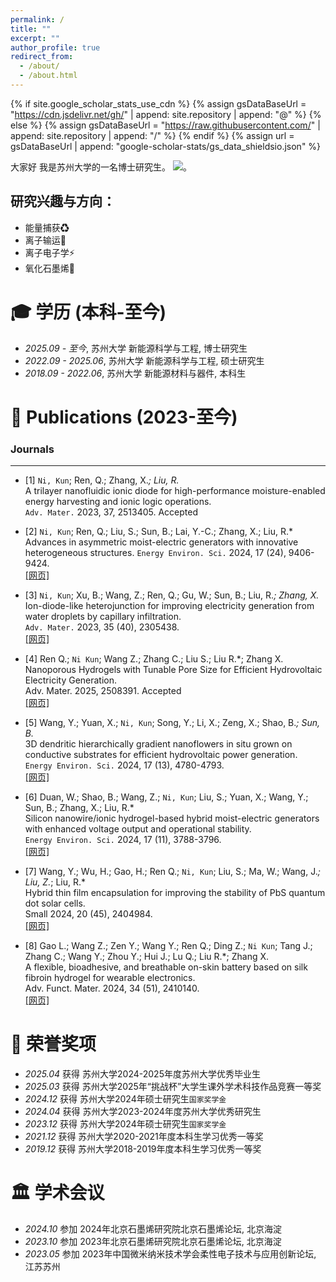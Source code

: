 ```yaml
---
permalink: /
title: ""
excerpt: ""
author_profile: true
redirect_from: 
  - /about/
  - /about.html
---
```


{% if site.google_scholar_stats_use_cdn %}
{% assign gsDataBaseUrl = "https://cdn.jsdelivr.net/gh/" | append: site.repository | append: "@" %}
{% else %}
{% assign gsDataBaseUrl = "https://raw.githubusercontent.com/" | append: site.repository | append: "/" %}
{% endif %}
{% assign url = gsDataBaseUrl | append: "google-scholar-stats/gs_data_shieldsio.json" %}

<span class='anchor' id='about-me'></span>

大家好 我是苏州大学的一名博士研究生。
 <a href='https://scholar.google.com/citations?user=15QpPTYAAAAJ&hl'><img src="https://img.shields.io/endpoint?url={{ url | url_encode }}&logo=Google%20Scholar&labelColor=f6f6f6&color=9cf&style=flat&label=引用"></a>。

研究兴趣与方向：
- 
- 能量捕获♻
- 离子输运💨
- 离子电子学⚡
- 氧化石墨烯💫

  


<span class='anchor' id='-xl'></span>

# 🎓 学历 (本科-至今)
- *2025.09 - 至今*,  苏州大学 新能源科学与工程, 博士研究生 
- *2022.09 - 2025.06*,  苏州大学 新能源科学与工程, 硕士研究生 
- *2018.09 - 2022.06*,  苏州大学 新能源材料与器件, 本科生
 
<span class='anchor' id='-lwzl'></span>

# 📝 Publications (2023-至今)

### Journals
---

-	[1] `Ni, Kun`; Ren, Q.; Zhang, X.*; Liu, R.*  
A trilayer nanofluidic ionic diode for high-performance moisture-enabled energy harvesting and ionic logic operations.  
`Adv. Mater.` 2023, 37, 2513405. Accepted    

-	[2] `Ni, Kun`; Ren, Q.; Liu, S.; Sun, B.; Lai, Y.-C.; Zhang, X.; Liu, R.*  
Advances in asymmetric moist-electric generators with innovative heterogeneous structures.
`Energy Environ. Sci.` 2024, 17 (24), 9406-9424.  
[[网页]](https://doi.org/10.1039/D4EE02252A) 

-	[3] `Ni, Kun`; Xu, B.; Wang, Z.; Ren, Q.; Gu, W.; Sun, B.; Liu, R.*; Zhang, X.*  
Ion-diode-like heterojunction for improving electricity generation from water droplets by capillary infiltration.  
`Adv. Mater.` 2023, 35 (40), 2305438.  
[[网页]](https://doi.org/10.1002/adma.202305438)  

-	[4] Ren Q.; `Ni Kun`; Wang Z.; Zhang C.; Liu S.; Liu R.*; Zhang X.  
Nanoporous Hydrogels with Tunable Pore Size for Efficient Hydrovoltaic Electricity Generation.  
Adv. Mater. 2025, 2508391. Accepted  
[[网页]](https://doi.org/10.1002/adma.202508391) 

-	[5] Wang, Y.; Yuan, X.; `Ni, Kun`; Song, Y.; Li, X.; Zeng, X.; Shao, B.*; Sun, B.*  
3D dendritic hierarchically gradient nanoflowers in situ grown on conductive substrates for efficient hydrovoltaic power generation.  
`Energy Environ. Sci.` 2024, 17 (13), 4780-4793.  
[[网页]](https://doi.org/10.1039/D4EE00828F) 

-	[6] Duan, W.; Shao, B.; Wang, Z.; `Ni, Kun`; Liu, S.; Yuan, X.; Wang, Y.; Sun, B.; Zhang, X.; Liu, R.*  
Silicon nanowire/ionic hydrogel-based hybrid moist-electric generators with enhanced voltage output and operational stability.  
`Energy Environ. Sci.` 2024, 17 (11), 3788-3796.  
[[网页]](https://doi.org/10.1039/D4EE00171K) 

-	[7] Wang, Y.; Wu, H.; Gao, H.; Ren Q.; `Ni, Kun`; Liu, S.; Ma, W.; Wang, J.*; Liu, Z.*; Liu, R.*  
Hybrid thin film encapsulation for improving the stability of PbS quantum dot solar cells.  
Small 2024, 20 (45), 2404984.  
[[网页]](https://doi.org/10.1002/smll.202404984) 

-	[8] Gao L.; Wang Z.; Zen Y.; Wang Y.; Ren Q.; Ding Z.; `Ni Kun`; Tang J.; Zhang C.; Wang Y.; Zhou Y.; Hui J.; Lu Q.; Liu R.*; Zhang X.  
A flexible, bioadhesive, and breathable on-skin battery based on silk fibroin hydrogel for wearable electronics.  
Adv. Funct. Mater. 2024, 34 (51), 2410140.  
[[网页]](https://doi.org/10.1002/adfm.202410140) 











<span class='anchor' id='-ryjx'></span>

# 🏅 荣誉奖项
- *2025.04* 获得 苏州大学2024-2025年度苏州大学优秀毕业生 
- *2025.03* 获得 苏州大学2025年“挑战杯”大学生课外学术科技作品竞赛一等奖  
- *2024.12* 获得 苏州大学2024年硕士研究生`国家奖学金`  
- *2024.04* 获得 苏州大学2023-2024年度苏州大学优秀研究生 
- *2023.12* 获得 苏州大学2024年硕士研究生`国家奖学金`  
- *2021.12* 获得 苏州大学2020-2021年度本科生学习优秀一等奖  
- *2019.12* 获得 苏州大学2018-2019年度本科生学习优秀一等奖   

<span class='anchor' id='-xshy'></span>

# 🏛️ 学术会议
- *2024.10* 参加 2024年北京石墨烯研究院北京石墨烯论坛, 北京海淀
- *2023.10* 参加 2023年北京石墨烯研究院北京石墨烯论坛, 北京海淀
- *2023.05* 参加 2023年中国微米纳米技术学会柔性电子技术与应用创新论坛, 江苏苏州

<span class='anchor' id='-gzsx'></span>

